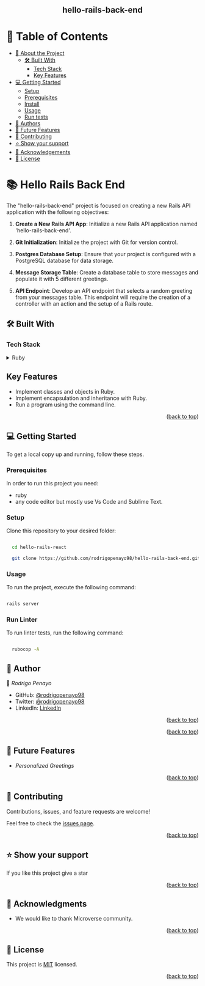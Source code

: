 <div align="center">

  <h2><b>hello-rails-back-end</b></h2>

</div>

# 📗 Table of Contents

- [📖 About the Project](#about-project)
  - [🛠 Built With](#built-with)
    - [Tech Stack](#tech-stack)
    - [Key Features](#key-features)
      <!-- [🚀 Live Demo](#live-demo) -->
- [💻 Getting Started](#getting-started)
  - [Setup](#setup)
  - [Prerequisites](#prerequisites)
  - [Install](#install)
  - [Usage](#usage)
  - [Run tests](#run-tests)
- [👥 Authors](#authors)
- [🔭 Future Features](#future-features)
- [🤝 Contributing](#contributing)
- [⭐ Show your support](#support)
- [🙏 Acknowledgements](#acknowledgements)
- [📝 License](#license)

# 📚 Hello Rails Back End


The "hello-rails-back-end" project is focused on creating a new Rails API application with the following objectives:

1. **Create a New Rails API App**: Initialize a new Rails API application named 'hello-rails-back-end'.

2. **Git Initialization**: Initialize the project with Git for version control.

3. **Postgres Database Setup**: Ensure that your project is configured with a PostgreSQL database for data storage.

4. **Message Storage Table**: Create a database table to store messages and populate it with 5 different greetings.

5. **API Endpoint**: Develop an API endpoint that selects a random greeting from your messages table. This endpoint will require the creation of a controller with an action and the setup of a Rails route.


   <!-- ### [PRESENTATION VIDEO HERE](https://www.youtube.com/watch?v=JO3UsqtSBV0) -->

## 🛠 Built With <a name="built-with"></a>

### Tech Stack <a name="tech-stack"></a>

<!-- <details>
  <summary>REACT JS</summary>
  <ul>
    <li><a href="https://es.react.dev/">REACT JS</a></li>
  </ul>
</details>

<details>
  <summary>REDUX JS</summary>
  <ul>
    <li><a href="https://redux.js.org/">REDUX JS</a></li>
  </ul>
</details>

<details>
  <summary>JavaScript</summary>
  <ul>
    <li><a href="https://lenguajejs.com/javascript/">JavaScript</a></li>
  </ul>
</details> -->

<details>
  <summary>Ruby</summary>
  <ul>
    <li><a href="https://www.ruby-lang.org/es/">Ruby</a></li>
  </ul>
</details>

## Key Features

- Implement classes and objects in Ruby.
- Implement encapsulation and inheritance with Ruby.
- Run a program using the command line.

<p align="right">(<a href="#readme-top">back to top</a>)</p>

<!-- ## LIVE DEMO

🚀 Live Demo

To see my app deployed go to this link: (https://budget-app-rod.onrender.com/)

You can also see a video of mine of a demonstration in this link (https://www.youtube.com/watch?v=D0-xjcWNNj4) -->

<!-- GETTING STARTED -->

## 💻 Getting Started

To get a local copy up and running, follow these steps.

### Prerequisites

In order to run this project you need:

- ruby
- any code editor but mostly use Vs Code and Sublime Text.

### Setup

Clone this repository to your desired folder:

```sh

  cd hello-rails-react

  git clone https://github.com/rodrigopenayo98/hello-rails-back-end.git

```

### Usage

To run the project, execute the following command:

```sh

rails server

```
  


<!-- ### Install

Install this project with:

sh
 npm install
 -->

<!-- ### Usage

To run the project, execute the following command:

sh
  npm run start
 -->

<!-- ### Run tests

To run tests, run the following command:

```sh
  
```
 -->


### Run Linter

To run linter tests, run the following command:

```sh

  rubocop -A

```

## 👥 Author <a name="authors"></a>

👤 *Rodrigo Penayo*

- GitHub: [@rodrigopenayo98](https://github.com/rodrigopenayo98)
- Twitter: [@rodrigopenayo98](https://twitter.com/rodrigopenayo98)
- LinkedIn: [LinkedIn](https://www.linkedin.com/in/rodrigo-penayo-391226158/)

<p align="right">(<a href="#readme-top">back to top</a>)</p>

<p align="right">(<a href="#readme-top">back to top</a>)</p>

## 🔭 Future Features <a name="future-features"></a>

- *Personalized Greetings*

<p align="right">(<a href="#readme-top">back to top</a>)</p>

## 🤝 Contributing <a name="contributing"></a>

Contributions, issues, and feature requests are welcome!

Feel free to check the [issues page](https://github.com/rodrigopenayo98/hello-rails-back-end/issues).

<p align="right">(<a href="#readme-top">back to top</a>)</p>

## ⭐ Show your support <a name="support"></a>

If you like this project give a star

<p align="right">(<a href="#readme-top">back to top</a>)</p>

## 🙏 Acknowledgments <a name="acknowledgements"></a>

- We would like to thank Microverse community.

<p align="right">(<a href="#readme-top">back to top</a>)</p>

## 📝 License

This project is [MIT](./MIT.md) licensed.

<p align="right">(<a href="#readme-top">back to top</a>)</p>
